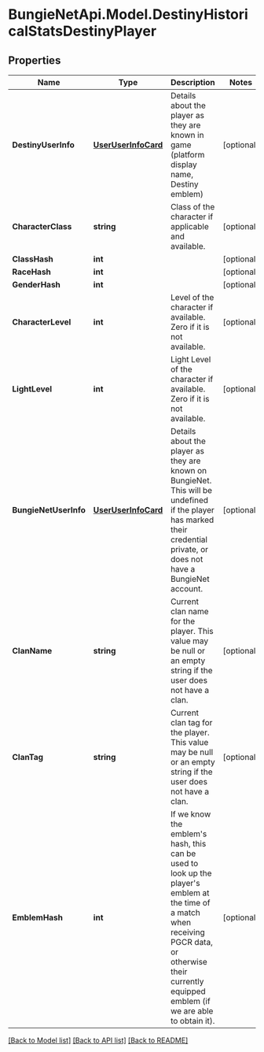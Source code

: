
# BungieNetApi.Model.DestinyHistoricalStatsDestinyPlayer

## Properties

Name | Type | Description | Notes
------------ | ------------- | ------------- | -------------
**DestinyUserInfo** | [**UserUserInfoCard**](UserUserInfoCard.md) | Details about the player as they are known in game (platform display name, Destiny emblem) | [optional] 
**CharacterClass** | **string** | Class of the character if applicable and available. | [optional] 
**ClassHash** | **int** |  | [optional] 
**RaceHash** | **int** |  | [optional] 
**GenderHash** | **int** |  | [optional] 
**CharacterLevel** | **int** | Level of the character if available. Zero if it is not available. | [optional] 
**LightLevel** | **int** | Light Level of the character if available. Zero if it is not available. | [optional] 
**BungieNetUserInfo** | [**UserUserInfoCard**](UserUserInfoCard.md) | Details about the player as they are known on BungieNet. This will be undefined if the player has marked their credential private, or does not have a BungieNet account. | [optional] 
**ClanName** | **string** | Current clan name for the player. This value may be null or an empty string if the user does not have a clan. | [optional] 
**ClanTag** | **string** | Current clan tag for the player. This value may be null or an empty string if the user does not have a clan. | [optional] 
**EmblemHash** | **int** | If we know the emblem&#39;s hash, this can be used to look up the player&#39;s emblem at the time of a match when receiving PGCR data, or otherwise their currently equipped emblem (if we are able to obtain it). | [optional] 

[[Back to Model list]](../README.md#documentation-for-models)
[[Back to API list]](../README.md#documentation-for-api-endpoints)
[[Back to README]](../README.md)

